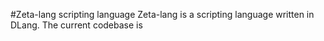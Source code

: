#Zeta-lang scripting language
Zeta-lang is a scripting language written in DLang. The current codebase is 